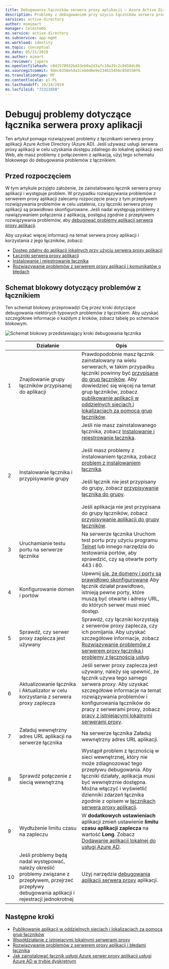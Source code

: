 ```yaml
---
title: Debugowanie łączników serwera proxy aplikacji — Azure Active Directory | Microsoft Docs
description: Problemy z debugowaniem przy użyciu łączników serwera proxy aplikacji Azure Active Directory (Azure AD).
services: active-directory
author: msmimart
manager: CelesteDG
ms.service: active-directory
ms.subservice: app-mgmt
ms.workload: identity
ms.topic: conceptual
ms.date: 05/21/2019
ms.author: mimart
ms.reviewer: japere
ms.openlocfilehash: c041578932bd33eb0a2d3afc18a35c2c0458dc8b
ms.sourcegitcommit: 9dec0358e5da3ceb0d0e9e234615456c850550f6
ms.translationtype: MT
ms.contentlocale: pl-PL
ms.lasthandoff: 10/14/2019
ms.locfileid: "72311850"
---
```

# <a name="debug-application-proxy-connector-issues"></a>Debuguj problemy dotyczące łącznika serwera proxy aplikacji 

Ten artykuł pomaga rozwiązywać problemy z łącznikami serwera proxy aplikacji Azure Active Directory (Azure AD). Jeśli używasz usługi serwera proxy aplikacji w celu uzyskania dostępu zdalnego do lokalnej aplikacji sieci Web, ale masz problemy z połączeniem z aplikacją, użyj tego schematu blokowego do debugowania problemów z łącznikiem. 

## <a name="before-you-begin"></a>Przed rozpoczęciem

W tym artykule przyjęto założenie, że zainstalowano łącznik serwera proxy aplikacji i występuje problem. W przypadku rozwiązywania problemów z serwerem proxy aplikacji zalecamy rozpoczęcie pracy z tym przepływem rozwiązywania problemów w celu ustalenia, czy łączniki serwera proxy aplikacji są prawidłowo skonfigurowane. Jeśli nadal występują problemy z nawiązywaniem połączenia z aplikacją, postępuj zgodnie z przepływem rozwiązywania problemów, aby [debugować problemy aplikacji serwera proxy aplikacji](application-proxy-debug-apps.md).  


Aby uzyskać więcej informacji na temat serwera proxy aplikacji i korzystania z jego łączników, zobacz:

- [Dostęp zdalny do aplikacji lokalnych przy użyciu serwera proxy aplikacji](application-proxy.md)
- [Łączniki serwera proxy aplikacji](application-proxy-connectors.md)
- [Instalowanie i rejestrowanie łącznika](application-proxy-add-on-premises-application.md)
- [Rozwiązywanie problemów z serwerem proxy aplikacji i komunikatów o błędach](application-proxy-troubleshoot.md)

## <a name="flowchart-for-connector-issues"></a>Schemat blokowy dotyczący problemów z łącznikiem

Ten schemat blokowy przeprowadzi Cię przez kroki dotyczące debugowania niektórych typowych problemów z łącznikiem. Aby uzyskać szczegółowe informacje o każdym z kroków, zobacz tabelę po schemacie blokowym.

![Schemat blokowy przedstawiający kroki debugowania łącznika](media/application-proxy-debug-connectors/application-proxy-connector-debugging-flowchart.png)

|  | Działanie | Opis | 
|---------|---------|---------|
|1 | Znajdowanie grupy łączników przypisanej do aplikacji | Prawdopodobnie masz łącznik zainstalowany na wielu serwerach, w takim przypadku łączniki powinny być [przypisane do grup łączników](application-proxy-connector-groups.md#assign-applications-to-your-connector-groups). Aby dowiedzieć się więcej na temat grup łączników, zobacz [publikowanie aplikacji w oddzielnych sieciach i lokalizacjach za pomocą grup łączników](application-proxy-connector-groups.md). |
|2 | Instalowanie łącznika i przypisywanie grupy | Jeśli nie masz zainstalowanego łącznika, zobacz [Instalowanie i rejestrowanie łącznika](application-proxy-add-on-premises-application.md#install-and-register-a-connector).<br></br> Jeśli masz problemy z instalowaniem łącznika, zobacz [problem z instalowaniem łącznika](application-proxy-connector-installation-problem.md).<br></br> Jeśli łącznik nie jest przypisany do grupy, zobacz [przypisywanie łącznika do grupy](application-proxy-connector-groups.md#create-connector-groups).<br></br>Jeśli aplikacja nie jest przypisana do grupy łączników, zobacz [przypisywanie aplikacji do grupy łączników](application-proxy-connector-groups.md#assign-applications-to-your-connector-groups).|
|3 | Uruchamianie testu portu na serwerze łącznika | Na serwerze łącznika Uruchom test portu przy użyciu programu [Telnet](https://docs.microsoft.com/windows-server/administration/windows-commands/telnet) lub innego narzędzia do testowania portów, aby sprawdzić, czy są otwarte porty 443 i 80.|
|4 | Konfigurowanie domen i portów | Upewnij [się, że domeny i porty są prawidłowo skonfigurowane](application-proxy-add-on-premises-application.md#prepare-your-on-premises-environment) Aby łącznik działał prawidłowo, istnieją pewne porty, które muszą być otwarte i adresy URL, do których serwer musi mieć dostęp. |
|5 | Sprawdź, czy serwer proxy zaplecza jest używany | Sprawdź, czy łączniki korzystają z serwerów proxy zaplecza, czy ich pomijania. Aby uzyskać szczegółowe informacje, zobacz [Rozwiązywanie problemów z serwerem proxy łącznika i problemy z łącznością usług](application-proxy-configure-connectors-with-proxy-servers.md#troubleshoot-connector-proxy-problems-and-service-connectivity-issues). |
|6 | Aktualizowanie łącznika i Aktualizator w celu korzystania z serwera proxy zaplecza | Jeśli serwer proxy zaplecza jest używany, należy się upewnić, że łącznik używa tego samego serwera proxy. Aby uzyskać szczegółowe informacje na temat rozwiązywania problemów i konfigurowania łączników do pracy z serwerami proxy, zobacz [pracy z istniejącymi lokalnymi serwerami proxy](application-proxy-configure-connectors-with-proxy-servers.md). |
|7 | Załaduj wewnętrzny adres URL aplikacji na serwerze łącznika | Na serwerze łącznika Załaduj wewnętrzny adres URL aplikacji. |
|8 | Sprawdź połączenie z siecią wewnętrzną | Wystąpił problem z łącznością w sieci wewnętrznej, który nie może zdiagnozować tego przepływu debugowania. Aby łączniki działały, aplikacja musi być wewnętrznie dostępna. Można włączyć i wyświetlić dzienniki zdarzeń łącznika zgodnie z opisem w [łącznikach serwera proxy aplikacji](application-proxy-connectors.md#under-the-hood). |
|9 | Wydłużenie limitu czasu na zapleczu | W **dodatkowych ustawieniach** aplikacji zmień ustawienie **limitu czasu aplikacji zaplecza** na wartość **Long**. Zobacz [Dodawanie aplikacji lokalnej do usługi Azure AD](application-proxy-add-on-premises-application.md#add-an-on-premises-app-to-azure-ad). |
|10 | Jeśli problemy będą nadal występować, należy określić problemy związane z przepływem, przejrzeć przepływy debugowania aplikacji i rejestracji jednokrotnej | Użyj narzędzia [debugowania aplikacji serwera proxy](application-proxy-debug-apps.md) aplikacji. |

## <a name="next-steps"></a>Następne kroki


* [Publikowanie aplikacji w oddzielnych sieciach i lokalizacjach za pomocą grup łączników](application-proxy-connector-groups.md)
* [Współdziałanie z istniejącymi lokalnymi serwerami proxy](application-proxy-configure-connectors-with-proxy-servers.md)
* [Rozwiązywanie problemów z serwerem proxy aplikacji i błędami łącznika](application-proxy-troubleshoot.md)
* [Jak zainstalować łącznik usługi Azure serwer proxy aplikacji usługi Azure AD w trybie dyskretnym](application-proxy-register-connector-powershell.md)
